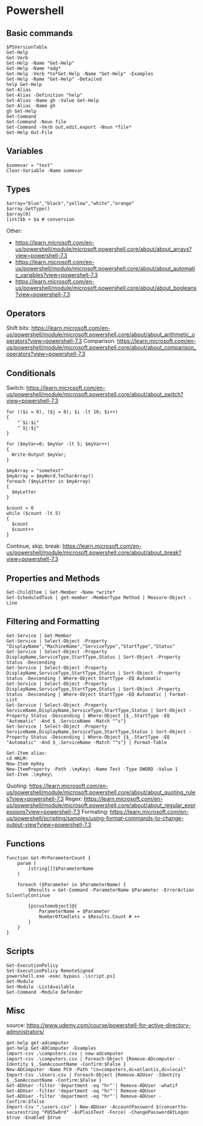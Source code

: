 # Powershell

## Basic commands

```
$PSVersionTable
Get-Help
Get-Verb
Get-Help -Name "Get-Help"
Get-Help -Name *adg*
Get-Help -Verb *to*Get-Help -Name "Get-Help" -Examples
Get-Help -Name "Get-Help" -Detailed
help Get-Help
Get-Alias
Get-Alias -Definition "help"
Set-Alias -Name gh -Value Get-Help
Get-Alias -Name gh
gh Get-Help
Get-Command
Get-Command -Noun file
Get-Command -Verb out,edit,export -Noun *file*
Get-Help Out-File
```

## Variables

```
$somevar = "text"
Clear-Variable -Name somevar
```

## Types

```
$array="blue","black","yellow","white","orange"
$array.GetType()
$array[0]
[int]$b + $a # conversion
```
Other:
- https://learn.microsoft.com/en-us/powershell/module/microsoft.powershell.core/about/about_arrays?view=powershell-7.3
- https://learn.microsoft.com/en-us/powershell/module/microsoft.powershell.core/about/about_automatic_variables?view=powershell-7.3
- https://learn.microsoft.com/en-us/powershell/module/microsoft.powershell.core/about/about_booleans?view=powershell-7.3


## Operators

Shift bits: https://learn.microsoft.com/en-us/powershell/module/microsoft.powershell.core/about/about_arithmetic_operators?view=powershell-7.3
Comparison: https://learn.microsoft.com/en-us/powershell/module/microsoft.powershell.core/about/about_comparison_operators?view=powershell-7.3

## Conditionals

Switch: https://learn.microsoft.com/en-us/powershell/module/microsoft.powershell.core/about/about_switch?view=powershell-7.3
```
for (($i = 0), ($j = 0); $i -lt 10; $i++)
{
    "`$i:$i"
    "`$j:$j"
}
```
```
for ($myVar=0; $myVar -lt 5; $myVar++)
{
  Write-Output $myVar;
}
```
```
$myArray = "sometext"
$myArray = $myWord.ToCharArray()
foreach ($myLetter in $myArray)
{
  $myLetter
}
```
```
$count = 0
while ($count -lt 5)
{
  $count
  $count++
}
```
Continue, skip, break: https://learn.microsoft.com/en-us/powershell/module/microsoft.powershell.core/about/about_break?view=powershell-7.3

## Properties and Methods

```
Get-ChildItem | Get-Member -Name *write*
Get-ScheduledTask | get-member -MemberType Method | Measure-Object -Line
```

## Filtering and Formatting

```
Get-Service | Get-Member
Get-Service | Select-Object -Property "DisplayName","MachineName","ServiceType","StartType","Status"
Get-Service | Select-Object -Property DisplayName,ServiceType,StartType,Status | Sort-Object -Property Status -Descending
Get-Service | Select-Object -Property DisplayName,ServiceType,StartType,Status | Sort-Object -Property Status -Descending | Where-Object StartType -EQ Automatic
Get-Service | Select-Object -Property DisplayName,ServiceType,StartType,Status | Sort-Object -Property Status -Descending | Where-Object StartType -EQ Automatic | Format-List
Get-Service | Select-Object -Property ServiceName,DisplayName,ServiceType,StartType,Status | Sort-Object -Property Status -Descending | Where-Object {$_.StartType -EQ "Automatic" -And $_.ServiceName -Match "^s"}
Get-Service | Select-Object -Property ServiceName,DisplayName,ServiceType,StartType,Status | Sort-Object -Property Status -Descending | Where-Object {$_.StartType -EQ "Automatic" -And $_.ServiceName -Match "^s"} | Format-Table

Get-Item alias:
cd HKLM:
New-Item myKey
New-ItemProperty -Path .\myKey\ -Name Test -Type DWORD -Value 1
Get-Item .\myKey\
```
Quoting: https://learn.microsoft.com/en-us/powershell/module/microsoft.powershell.core/about/about_quoting_rules?view=powershell-7.3
Regex: https://learn.microsoft.com/en-us/powershell/module/microsoft.powershell.core/about/about_regular_expressions?view=powershell-7.3
Formating: https://learn.microsoft.com/en-us/powershell/scripting/samples/using-format-commands-to-change-output-view?view=powershell-7.3

## Functions

```
function Get-MrParameterCount {
    param (
        [string[]]$ParameterName
    )

    foreach ($Parameter in $ParameterName) {
        $Results = Get-Command -ParameterName $Parameter -ErrorAction SilentlyContinue

        [pscustomobject]@{
            ParameterName = $Parameter
            NumberOfCmdlets = $Results.Count # ++
        }
    }
}
```

## Scripts

```
Get-ExecutionPolicy
Set-ExecutionPolicy RemoteSigned
powershell.exe -exec bypass .\script.ps1
Get-Module
Get-Module -ListAvailable
Get-Command -Module Defender

```

## Misc

source: https://www.udemy.com/course/powershell-for-active-directory-administrators/
```
get-help get-adcomputer 
get-help Get-ADComputer -Examples
import-csv .\computers.csv | new-adcomputer
import-csv .\computers.csv | Foreach-Object {Remove-ADcomputer -Identity $_.SamAccountName -Confirm:$False }
New-ADComputer -Name PC9 -Path "cn=computers,dc=atlantis,dc=local"
Import-Csv .\Users.csv | Foreach-Object {Remove-ADUser -Identity $_.SamAccountName -Confirm:$False }
Get-ADUser -filter 'department -eq "hr"'| Remove-ADUser -whatif
Get-ADUser -filter 'department -eq "hr"'| Remove-ADUser
Get-ADUser -filter 'department -eq "hr"'| Remove-ADUser -Confirm:$false
Import-Csv ".\users.csv" | New-ADUser -AccountPassword $(convertto-securestring "P@55w0rd" -AsPlainText -Force) -ChangePasswordAtLogon $true -Enabled $true

```
